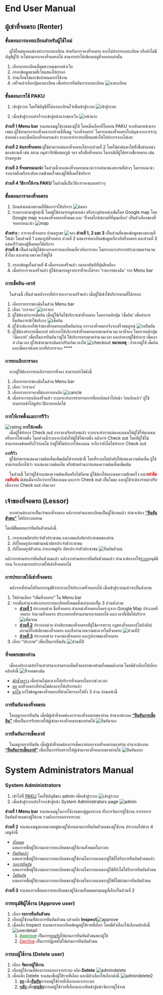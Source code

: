 # **End User Manual**
## **ผู้เช่าที่จอดรถ (Renter)**
### **ขั้นตอนการลงทะเบียนสำหรับผู้ใช้ใหม่**

&emsp;ผู้ใช้ใหม่ทุกคนต้องทำการลงทะเบียน สำหรับการจองที่จอดรถ หากไม่ทำการลงทะเบียน หรือยังไม่มีบัญชีผู้ใช้ จะไม่สามารถจองที่จอดรถได้ สามารถทำได้เพียงแค่ดูที่จอดรถเท่านั้น
1. เลือกลงทะเบียนที่มุมขวาบนของหน้าเว็บ
2. กรอกข้อมูลตามที่เว็บแสดงให้กรอก 
3. อ่านเงื่อนไขและข้อกำหนดการใช้งาน
4. เสร็จแล้วเลือกปุ่มลงทะเบียน เพื่อทำการยืนยันการลงทะเบียน
![ลงทะเบียน](public/img/ลงทะเบียน.jpg)

### **ขั้นตอนการใช้ PAKU**
1. เข้าสู่ระบบ โดยใช้บัญชีที่ได้ลงทะเบียนไว้เพื่อเข้าสู่ระบบ ![เข้าสู่ระบบ](public/img/เข้าสู่ระบบ.png)

2. เมื่อเข้าสู่ระบบสำเร็จจะเข้าสู่หน้าแรกของเว็บ ![หน้าแรก](public/img/หน้าแรก.png)

__ส่วนที่ 1 Menu bar__  จะแสดงเมนูใช้งานของผู้ใช้ โดยเมื่อเลือกที่ไอคอน PAKU จะกลับมาหน้าแรกเสมอ ผู้ใช้สามารถจองที่จอดจากส่วนนี้ที่เมนู ‘จองที่จอดรถ’ โดยจะแสดงที่จอดรถใกล้คุณจากการระบุตำแหน่ง และเมื่อเลือกที่จอดรถแล้ว ระบบจะทำการเปลี่ยนหน้าให้ไปทำการจองได้เลย

__ส่วนที่ 2 ค้นหาที่จอดรถ__ ผู้ใช้สามารถค้นหาที่จอดรถได้จากส่วนที่ 2 โดยใช้คำค้นหาได้ทั้งชื่อตำแหน่งของสถานที่ เช่น สยาม อนุสาวรีย์ชัยสมรภูมิ ฯลฯ  หรือชื่อที่จอดรถ ในกรณีที่ผู้ใช้ทราบชื่อจอดรถ เช่น บ้านครูเชย

__ส่วนที่ 3 ที่จอดรถแนะนำ__ ในส่วนนี้จะแสดงที่จอดรถแนะนำจากตำแหน่งสถานที่ต่างๆ โดยจะแนะนำจากเรตติ้งหรือระดับความพึงพอใจของผู้ใช้ที่เคยใช้บริการ

__ส่วนที่ 4 วิธีการใช้งาน PAKU__ ในส่วนนี้เป็นวิธีการจองแบบคร่าวๆ

### **ขั้นตอนการจองที่จอดรถ**
1. ป้อนตำแหน่งสถานที่ที่ต้องการใช้บริการ ![ค้นหา](public/img/วิธีค้นหา.png)
2. ระบบจะนำมาสู่หน้านี้ โดยผู้ใช้สามารถดูตำแหน่ง หรือระบุตำแหน่งเพิ่มโดย Google map โดย Google map จะแสดงที่จอดรถทั้งหมด และ ‘ที่จอดใกล้สถานที่ที่คุณเลือก’  เป็นตัวเลือกของที่จอดรถแนะนำ ![map](public/img/ggmap.jpg)

**ตัวอย่าง :** การจองที่จอดรถ บ้านครูเชย ![จอง](public/img/แสดงส่วนจอง.png) 
**ส่วนที่ 1, 2 และ 3** เป็นส่วนที่แสดงข้อมูลของสถานที่ให้เช่า โดยส่วนที่ 1 แสดงรูปที่จอดรถ ส่วนที่ 2 แสดงรายละเอียดข้อมูลเกี่ยวกับที่จอดรถ และส่วนที่ 3 แสดงรีวิวของผู้ที่เคยมาใช้บริการ <br>
**ส่วนที่ 4** เป็นส่วนที่ผู้ใช้ต้องกรอกรายละเอียดเกี่ยวกับการจอง โดยระบบจะทำการประมวลผลจำนวนชั่วโมง และคำนวณราคาให้ผู้ใช้

3. กรอกข้อมูลในส่วนที่ 4 เมื่อกรอกเสร็จแล้ว กดจองทันทีที่ปุ่มสีเหลือง
4. เมื่อทำการจองเสร็จแล้ว ผู้ใช้สามารถดูรายการที่จองได้จาก ‘รายการของฉัน’ จาก Menu bar

### การเช็คอิน-เอาท์ 
&emsp;ในส่วนนี้ เป็นส่วนหลังจากที่ทำรายการจองเสร็จแล้ว เมื่อผู้ใช้เข้าใช้บริการตามที่ได้กรอก

1. เลือกรายการของฉันในส่วน Menu bar 
2. เลือก ‘การจอง’ ![การจอง](public/img/checkin-out1.png)
3. ผู้ใช้ต้องทำการเช็คอิน เมื่อผู้ใช้เริ่มใช้บริการเช่าที่จอดรถ โดยการคลิกปุ่ม ‘เช็คอิน’ เพื่อทำการยืนยันการเข้าใช้บริการ ![เช็คอิน](public/img/checkin-out2.jpg)
4. ผู้ใช้จะต้องรอให้เจ้าของที่จอดรถกดยืนยันก่อน การจองที่จอดรถจึงจะเสร็จสมบูรณ์ ![รอยืนยัน](public/img/checkin-out3.png)
5. ผู้ใช้ต้องทำการเช็คเอาท์ หลังจากใช้บริการเช่าที่จอดรถครบตามจำนวนเวลาที่จอง โดยการคลิกปุ่ม ‘เช็คเอาท์’ เพื่อเป็นการยืนยันว่าผู้ใช้ ใช้บริการครบตามจำนวนเวลา และถ้าหากผู้ใช้ทำการ เช็คเอาท์ เกินเวลา ผู้ให้เช่าสามารถคิดค่าปรับเกินเวลาได้ ![checkout](public/img/checkin-out4.png)
**หมายเหตุ** : ถ้าหากผู้ใช้ เช็คอินและเช็คเอาท์เลยเวลาที่ทำการจอง ****

### **การยกเลิกการจอง**
&emsp;หากผู้ใช้ต้องการยกเลิกรายการที่จอง สามารถทำได้ดังนี้
1. เลือกรายการของฉันในส่วน Menu bar
2. เลือก ‘การจอง’
3. เลือกรายการจองที่ต้องการยกเลิก ![cancle](public/img/ยกเลิกจอง.png)
4. เมื่อทำการยกเลิกเสร็จแล้ว ระบบจะทำการย้ายรายการที่ยกเลิกแล้วไปหน้า ‘ยกเลิกแล้ว’ ผู้ใช้สามารถเข้าไปดูประวัติการยกเลิกได้

### **การให้เรตติ้งและการรีวิว**
![rating](public/img/การให้เรตติ้ง.png)
**การให้เรตติ้ง**<br>
&emsp;เมื่อผู้ใช้ทำการ Check out การจองเรียบร้อยแล้ว ระบบจะทำการแสดงคะแนนให้ผู้ใช้ให้คะแนน หรือการให้เรตติ้ง โดยส่วนนี้ระบบจะบังคับให้ผู้ใช้ให้เรตติ้ง หลังการ Check out โดยที่ผู้ใช้ไม่สามารถกดข้ามหรือไว้ก่อนได้ ถ้าผู้ใช้ไม่ทำการให้คะแนน จะถือว่ายังไม่ได้ทำการ Check out

**การรีวิว**<br>
&emsp;ผู้ใช้สามารถแสดงความคิดเห็นเพิ่มเติมได้จากหน้านี้ โดยที่ระบบไม่บังคับให้แสดงความคิดเห็น ผู้ใช้สามารถเลือกได้ว่า จะแสดงความคิดเห็น หรือข้ามส่วนการแสดงความคิดเห็นเพิ่มเติม

&emsp;ในส่วนนี้ ไม่ว่าผู้ใช้จะแสดงความคิดเห็นหรือไม่ก็ตาม ผู้ใช้ต้องให้คะแนนความพึงพอใจ และ<span style="color: red;">**อย่าลืมกดยืนยัน**</span> มิเช่นนั้นจะถือว่าการให้คะแนน และการ Check out เป็นโมฆะ และผู้ใช้จะต้องจ่ายค่าปรับ เนื่องจาก Check out เกินเวลา

## **เจ้าของที่จอดรถ (Lessor)**
&emsp;หากท่านต้องการเป็นเจ้าของที่จอดรถ หลังจากท่านลงทะเบียนเป็นผู้ใช้งานแล้ว ท่านจะต้อง <u>**“ยืนยันตัวตน”**</u> ให้กับระบบก่อน <br>

โดยมีขั้นตอนการยืนยันตัวตนดังนี้
1. กรอกเลขบัตรประจำตัวประชาชน และเลขหลังบัตรประชาชนของท่าน
2. อัปโหลดรูปภาพด้านหน้าบัตรประจำตัวระชาชน
3. อัปโหลดรูปตัวท่าน ถ่ายภาพคู่กับ บัตรประจำตัวประชาชน
![ยืนยันตัวตน](public/img/ยืนยันตัวตน.jpg)

หลังจากท่านทำการยืนยันตัวตนแล้ว หลังจากท่านทำการยืนยันตัวตนแล้ว ท่านจะต้องรอให้<ins>ระบบ</ins>อนุมัติก่อน จึงจะสามารถประกาศให้เช่าที่จอดรถได้ 
### **การประกาศให้เช่าที่จอดรถ**
&emsp;หลังจากที่ท่านได้รับการอนุมัติจากระบบให้ประกาศที่จอดรถได้ เมื่อเข้าสู่ระบบแล้วจะเป็นดังภาพ
1. ให้ท่านเลือก “เพิ่มที่จอดรถ” ใน Menu bar
2. จากนั้นท่านจะต้องกรอกรายละเอียดทั้งหมดซึ่งแบ่งออกเป็น 3 ส่วนดังภาพ <br>
    - <u>**ส่วนที่ 1**</u> ประกอบด้วย ชื่อที่จอดรถ ตำแหน่งที่จอดรถโดยระบุจาก Google Map ประเภทที่จอดรถ จำนวนที่จอดรถ ประเภทรถที่ท่านสามารถจอดรถได้ และเวลาที่เปิดให้บริการ ![เพิ่มจอด](public/img/เพิ่มจอด.png)
    - <u>**ส่วนที่ 2**</u> ประกอบด้วย คำอธิบายของที่จอดรถที่ผู้ใช้ควรทราบ กฎของที่จอดรถ(ไม่บังคับ) สถานที่ใกล้เคียงของที่จอดรถ และสิ่งอำนวยความสะดวกในที่จอดรถ ![ส่วนที่2](public/img/เพิ่มจอด2.jpg)
    - <u>**ส่วนที่ 3**</u> ประกอบด้วย ราคาของที่จอดรถ และรูปภาพของที่จอดรถ
3. เลือก “ประกาศ” เพื่อเป็นการยืนยัน ![ส่วนที่3](public/img/เพิ่มจอด3.jpg)

### **ที่จอดรถของท่าน**
&emsp;เมื่อลงประกาศสำเร็จแล้วท่านจะสามารถเห็นที่จอดรถของท่านทั้งหมดดังภาพ โดยมีตัวเลือกให้เลือกคลิกดังนี้ ![ที่จอดของฉัน](public/img/ที่จอดรถของฉัน.png)
- <u>พักชั่วคราว</u> เมื่อท่านไม่สะดวกให้บริการที่จอดรถในบางช่วงเวลา
- <u>ลบ</u> ลบที่จอดรถที่ท่านไม่ต้องการให้บริการแล้ว
- <u>แก้ไข</u> แก้ไขข้อมูลของที่จอดรถที่ท่านได้กรอกไปทั้ง 3 ส่วน ก่อนหน้านี้
### **การยืนยันจองที่จอดรถ**
&emsp;ในเมนูรอการยืนยัน เมื่อมีผู้เช่าที่จอดต้องการจองที่จอดรถของท่าน ท่านจะต้องกด <u>**“ยืนยันการเช็คอิน”**</u> เพื่อเป็นการรับทราบให้ผู้เช่ามาจองที่จอดรถของท่านได้ ![ยืนยันจอง](public/img/ยืนยันจอง.jpg)

### **การยืนยันการเช็คเอาท์**
&emsp;ในเมนูรอการยืนยัน เมื่อผู้เช่าที่จอดต้องการเช็คเอาท์ออกจากที่จอดรถของท่าน ท่านจะต้องกด <u>**“ยืนยันการเช็คเอาท์”**</u> เพื่อเป็นการรับทราบให้ผู้เช่ามาจองที่จอดรถของท่านได้ ![ยืนยันออก](public/img/ยืนยันออก.png)

# **System Administrators Manual**
### **System Administrators**
1. เข้าไปที่ [PAKU](https://paku-cef3a.web.app/) โดยใช้บัญชีของ admin เพื่อเข้าสู่ระบบ ![เข้าสู่ระบบ](public/img/เข้าสู่ระบบ.png) 
2. เมื่อเข้าสู่ระบบสำเร็จจะเข้าสู่หน้า System Administrators page ![admin](public/img/admin1.png) 

**ส่วนที่ 1 Menu bar** จะแสดงเมนูในการใช้งานของผู้ดูแลระบบ ทั้งการจัดการผู้ใช้งาน การรอการยืนยันตัวตนของผู้ใช้งาน รวมถึงการออกจากระบบ <br>

**ส่วนที่ 2** จะแสดงเมนูของหมวดหมู่ของผู้ใช้งานตามการยืนยันตัวตนของผู้ใช้งาน ประกอบไปด้วย 4 เมนูดังนี้
- <u>*ทั้งหมด*</u> <br>แสดงรายชื่อผู้ใช้งานและรายละเอียดของผู้ใช้งานทั้งหมดในระบบ
- <u>*ยืนยันแล้ว*</u> <br>แสดงรายชื่อผู้ใช้งานและรายละเอียดของผู้ใช้งานในระบบเฉพาะผู้ใช้ที่ได้รับการยืนยันตัวตนแล้ว
- <u>*รอการยืนยัน*</u> <br>แสดงรายชื่อผู้ใช้งานและรายละเอียดของผู้ใช้งานในระบบเฉพาะผู้ใช้ที่ยังไม่ได้รับการยืนยันตัวตน
- <u>*ไม่ยืนยัน*</u> <br>แสดงรายชื่อผู้ใช้งานและรายละเอียดของผู้ใช้งานในระบบเฉพาะผู้ใช้ที่ไม่ผ่านการยืนยันตัวตน

**ส่วนที่ 3** จะแสดงรายชื่อและรายละเอียดของผู้ใช้งานทั้งหมดตามเมนูที่เลือกในส่วนที่ 2
### **การอนุมัติผู้ใช้งาน (Approve user)**
1. เลือก **รอการยืนยันตัวตน**
2. เลือกผู้ใช้งานที่ต้องการยืนยันตัวตน แล้วคลิก **Inspect**![approve](public/img/adminapprove.png) 
3. เมื่อคลิก Inspect จะแสดงรายละเอียดข้อมูลผู้ใช้รายที่เลือก โดยมีตัวเลือกให้เลือกคลิกดังนี้ ![userdetail](public/img/userdetail.png) 
    1. <span style="color: green;text-decoration:underline;">Approve</span> เป็นการ<u>ยอมรับ</u>ให้ผ่านการยืนยันตัวตนของผู้ใช้
    2. <span style="color: red;text-decoration:underline;">Decline</span> เป็นการปฏิเสธไม่ให้ผ่านการยืนยันตัวตน

### **การลบผู้ใช้งาน (Delete user)**
1. เลือก **จัดการผู้ใช้งาน**
2. เลือกผู้ใช้งานที่ต้องการลบออกจากระบบ คลิก **Delete** ![admindelete](public/img/admindelete.png) 
3. เมื่อคลิก Delete จะแสดงชื่อผู้ใช้รายที่เลือก และมีตัวเลือกให้เลือกดังนี้
![admindelete2](public/img/admindelete2.png)
    1. <u>**ลบ**</u> เพื่อ<u>**ยืนยัน**</u>การลบผู้ใช้รายที่เลือกออกจากระบบ
    2. <u>**กลับ** </u>เพื่อ<u>**ยกเลิก**</u>การลบผู้ใช้รายที่เลือกและกลับเข้าสู่หน้าจัดการผู้ใช้งาน  